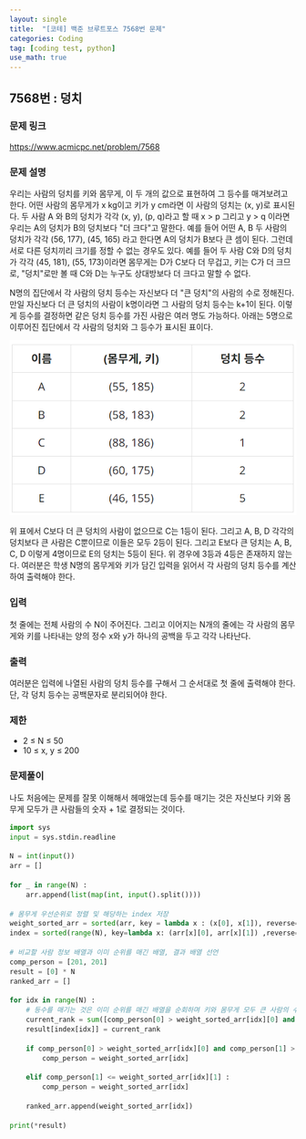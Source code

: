 ```yaml
---
layout: single
title:  "[코테] 백준 브루트포스 7568번 문제"
categories: Coding
tag: [coding test, python]
use_math: true
---
```


## 7568번 : 덩치
### 문제 링크
<https://www.acmicpc.net/problem/7568>

### 문제 설명
우리는 사람의 덩치를 키와 몸무게, 이 두 개의 값으로 표현하여 그 등수를 매겨보려고 한다. 어떤 사람의 몸무게가 x kg이고 키가 y cm라면 이 사람의 덩치는 (x, y)로 표시된다. 두 사람 A 와 B의 덩치가 각각 (x, y), (p, q)라고 할 때 x > p 그리고 y > q 이라면 우리는 A의 덩치가 B의 덩치보다 "더 크다"고 말한다. 예를 들어 어떤 A, B 두 사람의 덩치가 각각 (56, 177), (45, 165) 라고 한다면 A의 덩치가 B보다 큰 셈이 된다. 그런데 서로 다른 덩치끼리 크기를 정할 수 없는 경우도 있다. 예를 들어 두 사람 C와 D의 덩치가 각각 (45, 181), (55, 173)이라면 몸무게는 D가 C보다 더 무겁고, 키는 C가 더 크므로, "덩치"로만 볼 때 C와 D는 누구도 상대방보다 더 크다고 말할 수 없다.

N명의 집단에서 각 사람의 덩치 등수는 자신보다 더 "큰 덩치"의 사람의 수로 정해진다. 만일 자신보다 더 큰 덩치의 사람이 k명이라면 그 사람의 덩치 등수는 k+1이 된다. 이렇게 등수를 결정하면 같은 덩치 등수를 가진 사람은 여러 명도 가능하다. 아래는 5명으로 이루어진 집단에서 각 사람의 덩치와 그 등수가 표시된 표이다.

![그림1](/images/20240607_1.png)

위 표에서 C보다 더 큰 덩치의 사람이 없으므로 C는 1등이 된다. 그리고 A, B, D 각각의 덩치보다 큰 사람은 C뿐이므로 이들은 모두 2등이 된다. 그리고 E보다 큰 덩치는 A, B, C, D 이렇게 4명이므로 E의 덩치는 5등이 된다. 위 경우에 3등과 4등은 존재하지 않는다. 여러분은 학생 N명의 몸무게와 키가 담긴 입력을 읽어서 각 사람의 덩치 등수를 계산하여 출력해야 한다.

### 입력
첫 줄에는 전체 사람의 수 N이 주어진다. 그리고 이어지는 N개의 줄에는 각 사람의 몸무게와 키를 나타내는 양의 정수 x와 y가 하나의 공백을 두고 각각 나타난다.

### 출력
여러분은 입력에 나열된 사람의 덩치 등수를 구해서 그 순서대로 첫 줄에 출력해야 한다. 단, 각 덩치 등수는 공백문자로 분리되어야 한다.

### 제한
- 2 ≤ N ≤ 50
- 10 ≤ x, y ≤ 200

### 문제풀이
나도 처음에는 문제를 잘못 이해해서 헤매었는데 등수를 매기는 것은 자신보다 키와 몸무게 모두가 큰 사람들의 숫자 + 1로 결정되는 것이다.

```python
import sys
input = sys.stdin.readline

N = int(input())
arr = []

for _ in range(N) :
    arr.append(list(map(int, input().split())))

# 몸무게 우선순위로 정렬 및 해당하는 index 저장
weight_sorted_arr = sorted(arr, key = lambda x : (x[0], x[1]), reverse=True)
index = sorted(range(N), key=lambda x: (arr[x][0], arr[x][1]) ,reverse=True)

# 비교할 사람 정보 배열과 이미 순위를 매긴 배열, 결과 배열 선언
comp_person = [201, 201]
result = [0] * N
ranked_arr = []

for idx in range(N) :
    # 등수를 매기는 것은 이미 순위를 매긴 배열을 순회하며 키와 몸무게 모두 큰 사람의 수 + 1
    current_rank = sum([comp_person[0] > weight_sorted_arr[idx][0] and comp_person[1] > weight_sorted_arr[idx][1] for comp_person in ranked_arr]) + 1
    result[index[idx]] = current_rank
    
    if comp_person[0] > weight_sorted_arr[idx][0] and comp_person[1] > weight_sorted_arr[idx][1] :    
        comp_person = weight_sorted_arr[idx]
                
    elif comp_person[1] <= weight_sorted_arr[idx][1] :
        comp_person = weight_sorted_arr[idx]

    ranked_arr.append(weight_sorted_arr[idx])

print(*result)
```
